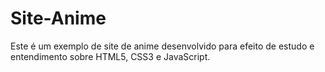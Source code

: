 # Site-Anime
Este é um exemplo de site de anime desenvolvido para efeito de estudo e entendimento sobre HTML5, CSS3 e JavaScript.
